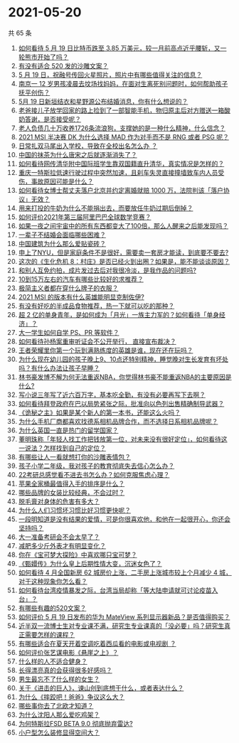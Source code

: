 # 2021-05-20

共 65 条

<!-- BEGIN -->
<!-- 最后更新时间 Thu May 20 2021 05:02:07 GMT+0800 (China Standard Time) -->

1. [如何看待 5 月 19 日比特币跌至 3.85
   万美元，较一月前高点近乎腰斩，又一轮熊市开始了吗？](https://www.zhihu.com/question/460308534)
2. [有没有适合 520 发的沙雕文案？](https://www.zhihu.com/question/459974994)
3. [5 月 19 日，祝融号传回火星照片，照片中有哪些值得关注的信息？](https://www.zhihu.com/question/460335836)
4. [南京一 12
   岁男孩凌晨去坟场找妈妈，在面对生离死别问题时，如何帮助孩子抚平创伤？](https://www.zhihu.com/question/460220425)
5. [5月 19 日新垣结衣和星野源公布结婚消息，你有什么想说的？](https://www.zhihu.com/question/460300576)
6. [老爸接儿子放学回家的路上捡到了一部智能手机，物归原主后对方赠送一箱酸奶答谢，是否接受呢？](https://www.zhihu.com/question/459438665)
7. [老人负债几十万收养1726条流浪狗，支撑她的是一种什么精神，什么信念？](https://www.zhihu.com/question/460077629)
8. [2021 MSI 半决赛 DK 为什么选择 MAD 作为对手而不是 RNG 或者 PSG
   呢？](https://www.zhihu.com/question/460223247)
9. [日常扎双马尾出入学校，导致在全校出名怎么办 ？](https://www.zhihu.com/question/296691549)
10. [中国的抹茶为什么唐宋之后就逐渐消失了？](https://www.zhihu.com/question/22132630)
11. [如何看待网传清华附中国际班学生靠双国籍直升清华，真实情况是怎样的？](https://www.zhihu.com/question/460168268)
12. [重庆一特斯拉低速行驶过程中突然加速，且刹车失灵直接撞墙致车内人员受伤，事故原因可能是什么？](https://www.zhihu.com/question/460318919)
13. [如何看待女博士帮丈夫落户北京并约定离婚就赔 1000
    万，法院判该「落户协议」无效？](https://www.zhihu.com/question/460283594)
14. [用来打投的牛奶为什么不能捐出去，而要放任牛奶过期后倒掉？](https://www.zhihu.com/question/457869965)
15. [如何评价2021年第三届阿里巴巴全球数学竞赛？](https://www.zhihu.com/question/459652793)
16. [如果一夜之间宇宙中的所有东西都变大了100倍，那么人醒来之后能发现吗？](https://www.zhihu.com/question/287131013)
17. [一辈子不结婚会面临哪些困难？](https://www.zhihu.com/question/424799240)
18. [中国建筑为什么那么爱贴瓷砖？](https://www.zhihu.com/question/21423128)
19. [申上了NYU，但是家庭条件不是很好，需要卖一套房才能读，到底要不要去?](https://www.zhihu.com/question/366070430)
20. [这次的《生化危机
    8：村庄》是否已经火到出圈？如果是，能不能谈谈原因？](https://www.zhihu.com/question/458953377)
21. [和别人互免约拍，成片发过去后对我很冷淡，是我作品的问题吗?](https://www.zhihu.com/question/454019532)
22. [10到15万左右的汽车有哪些比较好的求推荐？](https://www.zhihu.com/question/265777506)
23. [极简主义者都在穿什么牌子的衣服？](https://www.zhihu.com/question/439287256)
24. [2021 MSI 的版本有什么英雄能明显克制佐伊?](https://www.zhihu.com/question/460053887)
25. [有没有好吃的半成品食物推荐，热一下就可以吃的那种？](https://www.zhihu.com/question/448200772)
26. [超 2
    亿的单身青年，是如何成为「月光」一族主力军的？如何看待「单身经济」？](https://www.zhihu.com/question/459406857)
27. [大一学生如何自学 PS、PR 等软件？](https://www.zhihu.com/question/350255171)
28. [如何看待孙杨案重审听证会不公开举行， 直接宣布裁决？](https://www.zhihu.com/question/460075107)
29. [王者荣耀里你第一个玩到满熟练度的英雄是谁，现在还在玩吗？](https://www.zhihu.com/question/459741677)
30. [为什么现在幼儿园的孩子晚上9、10点还特别精神，睡觉晚对生长发育有坏处吗？有什么办法让孩子早睡？](https://www.zhihu.com/question/459339958)
31. [林书豪发博不解为何无法重返NBA，你觉得林书豪不能重返NBA的主要原因是什么?](https://www.zhihu.com/question/460240591)
32. [写小说三年写了近六百万字，基本吃全勤，有没有必要再写下去啊？](https://www.zhihu.com/question/436659113)
33. [如何看待拜登政府在巴以局势紧张之际，批准向以色列出售精确制导武器？](https://www.zhihu.com/question/460005223)
34. [《诡秘之主》如果是某个新人的第一本书，还能这么火吗？](https://www.zhihu.com/question/431797049)
35. [为什么手机厂商都喜欢找德系相机品牌合作，而不选择日系相机品牌呢？](https://www.zhihu.com/question/459953910)
36. [为什么英国一直是热门的留学国家？](https://www.zhihu.com/question/458885134)
37. [董明珠称「年轻人找工作把钱放第一位，对未来没有很好定位」，如何看待这一说法？怎样找到自己的定位？](https://www.zhihu.com/question/460116131)
38. [有哪些让人一看就想打你的沙雕表情包？](https://www.zhihu.com/question/457477905)
39. [孩子小学二年级，我对孩子的教育彻底失去信心怎么办？](https://www.zhihu.com/question/431447269)
40. [22考研总感觉看不进去书怎么办？如何克服焦虑心理？](https://www.zhihu.com/question/460099479)
41. [苹果全家桶最值得入手的排序是什么？](https://www.zhihu.com/question/453146906)
42. [哪些品牌的女装比较经典，不会过时？](https://www.zhihu.com/question/26497762)
43. [脱毛膏对身体的危害有多大？](https://www.zhihu.com/question/21700375)
44. [为什么人们习惯坏习惯比好习惯更快呢？](https://www.zhihu.com/question/457338579)
45. [一段明知道是没有结果的爱情，可是你很喜欢他，和他在一起很开心，你还会坚持吗？](https://www.zhihu.com/question/455741920)
46. [大一准备考研会不会太早了？](https://www.zhihu.com/question/307998976)
47. [减肥多少斤外表才有明显变化？](https://www.zhihu.com/question/370480474)
48. [你在《宝可梦大探险》中喜欢哪只宝可梦？](https://www.zhihu.com/question/459179528)
49. [《甄嬛传》为什么皇上后期性情大变，沉迷女色了？](https://www.zhihu.com/question/459465312)
50. [如何看待 4 月全国新房 62 城房价上涨，二手房上涨城市较上个月减少 4
    城，对于这种现象你怎么看？](https://www.zhihu.com/question/459959827)
51. [如何看待台湾疫情暴发之际，台湾当局却称「等大陆申请就可讨论疫苗入台」？](https://www.zhihu.com/question/460171280)
52. [有哪些有趣的520文案？](https://www.zhihu.com/question/395903926)
53. [如何评价 5 月 19 日发布的华为 MateView
    系列显示器新品？是否值得购买？](https://www.zhihu.com/question/460301000)
54. [近半双一流博士生对专业课不满，研究生专业课真的「没必要」吗？研究生真正需要怎样的课程？](https://www.zhihu.com/question/460069147)
55. [有哪些适合在夏天开着空调吃着西瓜看的电影或电视剧 ？](https://www.zhihu.com/question/459399449)
56. [如何评价张艺谋电影《悬崖之上》？](https://www.zhihu.com/question/451738975)
57. [什么样的人不适合健身？](https://www.zhihu.com/question/459306994)
58. [长得漂亮真的会获得很多好感吗？](https://www.zhihu.com/question/447895641)
59. [男生最忘不了什么样的女生？](https://www.zhihu.com/question/320387789)
60. [关于《进击的巨人》，谏山创到底想干什么，或者表达什么？](https://www.zhihu.com/question/453504802)
61. [为什么《摔跤吧！爸爸》争议这么大？](https://www.zhihu.com/question/59143980)
62. [哪些事你去了北欧才知道？](https://www.zhihu.com/question/313042878)
63. [为什么沈阳人那么爱吃鸡架？](https://www.zhihu.com/question/21313944)
64. [为何特斯拉FSD BETA 9.0 彻底抛弃雷达?](https://www.zhihu.com/question/455439504)
65. [小户型怎么装修显得空间大？](https://www.zhihu.com/question/451689301)

<!-- END -->
